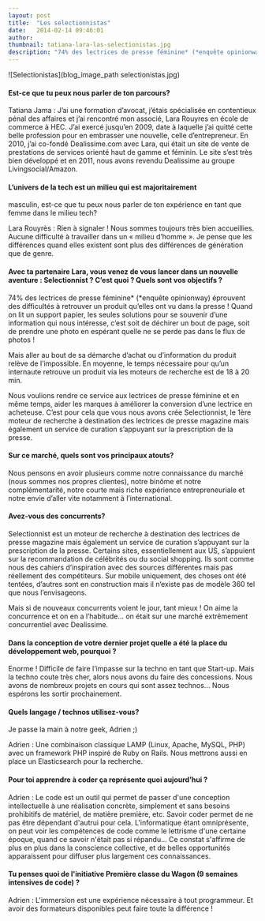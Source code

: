 ```yaml
---
layout: post
title:  "Les selectionnistas"
date:   2014-02-14 09:46:01
author:
thumbnail: tatiana-lara-las-selectionistas.jpg
description: "74% des lectrices de presse féminine* (*enquête opinionway) éprouvent des difficultés à retrouver un produit qu’elles ont vu dans la presse ! Quand on lit un support papier, les seules solutions pour se souvenir d’une information qui nous intéresse, c’est soit de déchirer un bout de page, soit de prendre une photo en espérant quelle ne se perde pas dans le flux de photos ! Nous voulions rendre ce service aux lectrices de presse féminine et en même temps, aider les marques à améliorer la conversion d’une lectrice en acheteuse."
---
```



![Selectionistas](blog_image_path selectionistas.jpg)

#### Est-ce que tu peux nous parler de ton parcours?

Tatiana Jama : J’ai une formation d’avocat, j’étais spécialisée en contentieux pénal des affaires et j’ai rencontré mon associé, Lara Rouyres en école de commerce à HEC. J’ai exercé jusqu’en 2009, date à laquelle j’ai quitté cette belle profession pour en embrasser une nouvelle, celle d’entrepreneur. En 2010, j’ai co-fondé Dealissime.com avec Lara, qui était un site de vente de prestations de services orienté haut de gamme et féminin. Le site s’est très bien développé et en 2011, nous avons revendu Dealissime au groupe Livingsocial/Amazon.

#### L’univers de la tech est un milieu qui est majoritairement
masculin, est-ce que tu peux nous parler de ton expérience en tant que femme dans le milieu tech?

Lara Rouyrès : Rien à signaler ! Nous sommes toujours très bien accueillies. Aucune difficulté à travailler dans un « milieu d’homme ». Je pense que les différences quand elles existent sont plus des différences de génération que de genre.


#### Avec ta partenaire Lara, vous venez de vous lancer dans un nouvelle aventure : Selectionnist ?  C’est quoi ? Quels sont vos objectifs ?

74% des lectrices de presse féminine* (*enquête opinionway) éprouvent des difficultés à retrouver un produit qu’elles ont vu dans la presse !
Quand on lit un support papier, les seules solutions pour se souvenir d’une information qui nous intéresse, c’est soit de déchirer un bout de page, soit de prendre une photo en espérant quelle ne se perde pas dans le flux de photos !

Mais aller au bout de sa démarche d’achat ou d’information du produit relève de l’impossible. En moyenne, le temps nécessaire pour qu’un internaute retrouve un produit via les moteurs de recherche est de 18 à 20 min.

Nous voulions rendre ce service aux lectrices de presse féminine et en même temps, aider les marques à améliorer la conversion d’une lectrice en acheteuse. C’est pour cela que vous nous avons crée Selectionnist, le 1ère moteur de recherche à destination des lectrices de presse magazine mais également un service de curation s’appuyant sur la prescription de la presse.


#### Sur ce marché, quels sont vos principaux atouts?

Nous pensons en avoir plusieurs comme notre connaissance du marché (nous sommes nos propres clientes), notre binôme et notre complémentarité, notre courte mais riche expérience entrepreneuriale et notre envie d’aller vite notamment à l’international.


#### Avez-vous des concurrents?

Selectionnist est un moteur de recherche à destination des lectrices de presse magazine mais également un service de curation s’appuyant sur la prescription de la presse.
Certains sites, essentiellement aux US, s’appuient sur la recommandation de célébrités ou du social shopping. Ils sont comme nous des cahiers d’inspiration avec des sources différentes mais pas réellement des compétiteurs.
Sur mobile uniquement, des choses ont été tentées, d’autres sont en construction mais il n’existe pas de modèle 360 tel que nous l’envisageons.

Mais si de nouveaux concurrents voient le jour, tant mieux ! On aime la concurrence et on en a l’habitude… on était sur une marché extrêmement concurrentiel avec Dealissime.


#### Dans la conception de votre dernier projet quelle a été la place du développement web, pourquoi ?

Enorme ! Difficile de faire l’impasse sur la techno en tant que Start-up. Mais la techno coute très cher, alors nous avons du faire des concessions. Nous avons de nombreux projets en cours qui sont assez technos… Nous espérons les sortir prochainement.


#### Quels langage / technos utilisez-vous?

Je passe la main à notre geek, Adrien ;)

Adrien : Une combinaison classique LAMP (Linux, Apache, MySQL, PHP) avec un framework PHP inspiré de Ruby on Rails. Nous mettrons aussi en place un Elasticsearch pour la recherche.


#### Pour toi apprendre à coder ça représente quoi aujourd’hui ?

Adrien : Le code est un outil qui permet de passer d'une conception intellectuelle à une réalisation concrète, simplement et sans besoins prohibitifs de matériel, de matière première, etc. Savoir coder permet de ne pas être dépendant d'autrui pour cela. L'informatique étant omniprésente, on peut voir les compétences de code comme le lettrisme d'une certaine époque, quand ce savoir n'était pas si répandu…
Ce constat s'affirme de plus en plus dans la conscience collective, et de belles opportunités apparaissent pour diffuser plus largement ces connaissances.


#### Tu penses quoi de l'initiative Première classe du Wagon (9 semaines intensives de code) ?

Adrien : L'immersion est une expérience nécessaire à tout programmeur. Et avoir des formateurs disponibles peut faire toute la différence !

